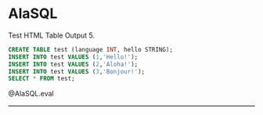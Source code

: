 <!--

comment:  Macros for executing SQL code snippets with AlaSQL in LiaScript.

script: https://cdn.jsdelivr.net/npm/alasql@0.6.5/dist/alasql.min.js
script: https://cdnjs.cloudflare.com/ajax/libs/PapaParse/4.6.1/papaparse.min.js
script: https://cdnjs.cloudflare.com/ajax/libs/jquery/3.6.0/jquery.min.js


@AlaSQL.eval
<script>
function removeAllChildNodes(parent) {
    while (parent.firstChild) {
        parent.removeChild(parent.firstChild);
    }
}
// Builds the HTML Table out of myList json data from Ivy restful service.
function buildHtmlTable() {
  removeAllChildNodes($("#excelDataTable"));
  var columns = addAllColumnHeaders(myList);
  for (var i = 0 ; i < myList.length ; i++) {
    var row$ = $('<tr/>');
    for (var colIndex = 0 ; colIndex < columns.length ; colIndex++) {
      var cellValue = myList[i][columns[colIndex]];
      if (cellValue == null) { cellValue = ""; }
      row$.append($('<td/>').html(cellValue));
    }
    $("#excelDataTable").append(row$);
  }
}
// Adds a header row to the table and returns the set of columns.
// Need to do union of keys from all records as some records may not contain
// all records
function addAllColumnHeaders(myList) {
  var columnSet = [];
  var headerTr$ = $('<tr/>');
  for (var i = 0 ; i < myList.length ; i++) {
    var rowHash = myList[i];
    for (var key in rowHash) {
      if ($.inArray(key, columnSet) == -1){
        columnSet.push(key);
        headerTr$.append($('<th/>').html(key));
      }
    }
  }
  $("#excelDataTable").append(headerTr$);
  return columnSet;
}
try {
    var myinput=`@input`
    var myStriptArray= myinput.split(';');
    var arrayLength = myStriptArray.length;
    for (var i = 0; i < arrayLength; i++) {
        var myList=alasql(myStriptArray[i])
        if (myList != 1  & myStriptArray[i].length > 1) { // If data is returned, format output as table.
              buildHtmlTable();
        }
    }
} catch(e) {
  let error = new LiaError(e.message, 1);
  try {
    let log = e.message.match(/.*line (\d):.*\n.*\n.*\n(.*)/);
    error.add_detail(0, e.name+": "+log[2], "error", log[1] -1 , 0);
  } catch(e) {
  }
  throw error;
}
</script>
@end

-->

# AlaSQL

Test HTML Table Output 5.

```sql
CREATE TABLE test (language INT, hello STRING);
INSERT INTO test VALUES (1,'Hello!');
INSERT INTO test VALUES (2,'Aloha!');
INSERT INTO test VALUES (3,'Bonjour!');
SELECT * FROM test;
```
@AlaSQL.eval

<table id=excelDataTable border="1"></table>
